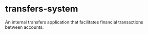 # transfers-system
An internal transfers application that facilitates financial transactions between accounts.
